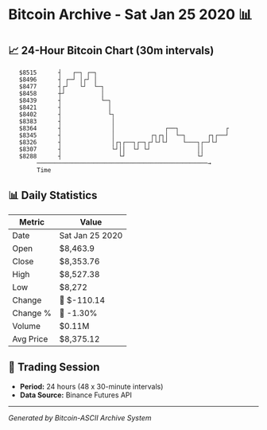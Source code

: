 # Bitcoin Archive - Sat Jan 25 2020 📊

## 📈 24-Hour Bitcoin Chart (30m intervals)

```
   $8515      ┤   ┌─┐ ┌─┐                                      
   $8496      ┤ ┌─┘ │┌┘ │                                      
   $8477      ┤┌┘   └┘  └─┐                                    
   $8458      ┼┘          │                                    
   $8439      ┤           └─┐                                  
   $8421      ┤             │                                  
   $8402      ┤             └┐                                 
   $8383      ┤              │                                 
   $8364      ┤              │              ┌──┐             ┌ 
   $8345      ┤              │          ┌┐┌┐│  └─┐      ┌┐┌──┘ 
   $8326      ┤              │┌┐┌──┐┌─┐┌┘└┘└┘    └───┐┌─┘└┘    
   $8307      ┤              └┘││  └┘ └┘             ││        
   $8288      ┤                └┘                    └┘        
        ────────────────────────────────────────────────→
        Time
```

## 📊 Daily Statistics

| Metric | Value |
|--------|-------|
| Date | Sat Jan 25 2020 |
| Open | $8,463.9 |
| Close | $8,353.76 |
| High | $8,527.38 |
| Low | $8,272 |
| Change | 🔴 $-110.14 |
| Change % | 🔴 -1.30% |
| Volume | $0.11M |
| Avg Price | $8,375.12 |

## 📅 Trading Session

- **Period:** 24 hours (48 x 30-minute intervals)
- **Data Source:** Binance Futures API

---
*Generated by Bitcoin-ASCII Archive System*

